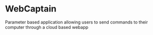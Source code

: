 # WebCaptain
Parameter based application allowing users to send commands to their computer through a cloud based webapp
